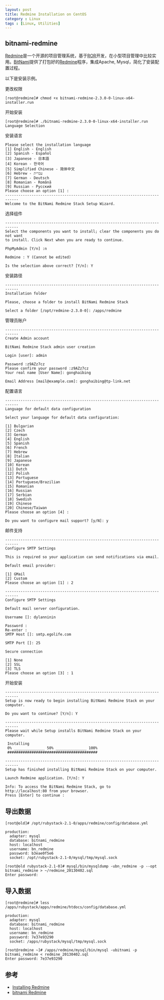 ```yaml
---
layout: post
title: Redmine Installation on CentOS
category : Linux
tags : [Linux, Utilities]
---
```


## bitnami-redmine

[Redmine](http://www.redmine.org/)是一个开源的项目管理系统，基于[ROR](http://rubyonrails.org/)开发，在小型项目管理中比较实用。[BitNami](http://bitnami.com/)提供了打包好的[Redmine](http://bitnami.com/stack/redmine)程序，集成Apache, Mysql，简化了安装配置过程。

以下是安装示例。

更改权限

	[root@redmine]# chmod +x bitnami-redmine-2.3.0-0-linux-x64-installer.run 
	
开始安装
	
	[root@redmine]# ./bitnami-redmine-2.3.0-0-linux-x64-installer.run 
	Language Selection

安装语言	

	Please select the installation language
	[1] English - English
	[2] Spanish - Español
	[3] Japanese - 日本語
	[4] Korean - 한국어
	[5] Simplified Chinese - 简体中文
	[6] Hebrew - עברית
	[7] German - Deutsch
	[8] Romanian - Română
	[9] Russian - Русский
	Please choose an option [1] : 
	----------------------------------------------------------------------------
	Welcome to the BitNami Redmine Stack Setup Wizard.
	
选择组件

	----------------------------------------------------------------------------
	Select the components you want to install; clear the components you do not want 
	to install. Click Next when you are ready to continue.
	
	PhpMyAdmin [Y/n] :n
	
	Redmine : Y (Cannot be edited)
	
	Is the selection above correct? [Y/n]: Y
	
安装路径

	----------------------------------------------------------------------------
	Installation folder
	
	Please, choose a folder to install BitNami Redmine Stack
	
	Select a folder [/opt/redmine-2.3.0-0]: /apps/redmine 

管理员账户
	
	----------------------------------------------------------------------------
	Create Admin account
	
	BitNami Redmine Stack admin user creation
	
	Login [user]: admin
	
	Password :z9AZz7cz
	Please confirm your password :z9AZz7cz
	Your real name [User Name]: gonghaibing
	
	Email Address [mail@example.com]: gonghaibing@tp-link.net
	
配置语言

	----------------------------------------------------------------------------
	Language for default data configuration
	
	Select your language for default data configuration:
	
	[1] Bulgarian
	[2] Czech
	[3] German
	[4] English
	[5] Spanish
	[6] French
	[7] Hebrew
	[8] Italian
	[9] Japanese
	[10] Korean
	[11] Dutch
	[12] Polish
	[13] Portuguese
	[14] Portuguese/Brazilian
	[15] Romanian
	[16] Russian
	[17] Serbian
	[18] Swedish
	[19] Chinese
	[20] Chinese/Taiwan
	Please choose an option [4] : 
	
	Do you want to configure mail support? [y/N]: y
	
邮件支持	

	----------------------------------------------------------------------------
	Configure SMTP Settings
	
	This is required so your application can send notifications via email.
	
	Default email provider:
	
	[1] GMail
	[2] Custom
	Please choose an option [1] : 2
	
	----------------------------------------------------------------------------
	Configure SMTP Settings
	
	Default mail server configuration.
	
	Username []: dylanninin
	
	Password :
	Re-enter :
	SMTP Host []: smtp.egolife.com
	
	SMTP Port []: 25
	
	Secure connection
	
	[1] None
	[2] SSL
	[3] TLS
	Please choose an option [3] : 1
	
开始安装

	----------------------------------------------------------------------------
	Setup is now ready to begin installing BitNami Redmine Stack on your computer.
	
	Do you want to continue? [Y/n]: Y
	
	----------------------------------------------------------------------------
	Please wait while Setup installs BitNami Redmine Stack on your computer.
	
	 Installing
	 0% ______________ 50% ______________ 100%
	 #########################################
	
	----------------------------------------------------------------------------
	Setup has finished installing BitNami Redmine Stack on your computer.
	
	Launch Redmine application. [Y/n]: Y
	
	Info: To access the BitNami Redmine Stack, go to
	http://localhost:80 from your browser.
	Press [Enter] to continue :

## 导出数据

	[root@old]# /opt/rubystack-2.1-0/apps/redmine/config/database.yml

	production:
	  adapter: mysql
	  database: bitnami_redmine
	  host: localhost
	  username: bn_redmine
	  password: b3eae0f5e6 
	  socket: /opt/rubystack-2.1-0/mysql/tmp/mysql.sock

	[root@old rubystack-2.1-0]# mysql/bin/mysqldump -ubn_redmine -p --opt bitnami_redmine > ~/redmine_20130402.sql
	Enter password: 

## 导入数据

	[root@redmine]# less /apps/rubystack/apps/redmine/htdocs/config/database.yml
	
	production:
	  adapter: mysql
	  database: bitnami_redmine
	  host: localhost
	  username: bn_redmine
	  password: 7e37e93290 
	  socket: /apps/rubystack/mysql/tmp/mysql.sock

	[root@redmine ~]# /apps/redmine/mysql/bin/mysql -ubitnami -p bitnami_redmine < redmine_20130402.sql 
	Enter password: 7e37e93290

## 参考

* [Installing Redmine](http://www.redmine.org/projects/redmine/wiki/RedmineInstall)
* [bitnami Redmine]((http://bitnami.com/stack/redmine))
